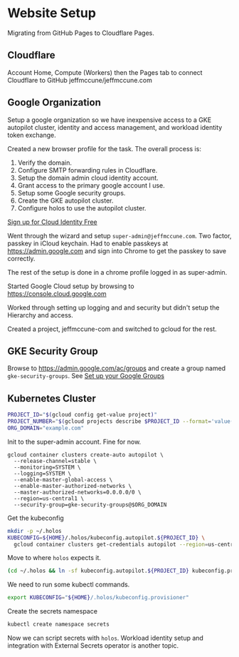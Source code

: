 # Website Setup

Migrating from GitHub Pages to Cloudflare Pages.

## Cloudflare

Account Home, Compute (Workers) then the Pages tab to connect Cloudflare to
GitHub jeffmccune/jeffmccune.com

## Google Organization

Setup a google organization so we have inexpensive access to a GKE autopilot
cluster, identity and access management, and workload identity token exchange.

Created a new browser profile for the task.  The overall process is:

1. Verify the domain.
2. Configure SMTP forwarding rules in Cloudflare.
3. Setup the domain admin cloud identity account.
4. Grant access to the primary google account I use.
5. Setup some Google security groups.
6. Create the GKE autopilot cluster.
7. Configure holos to use the autopilot cluster.

[Sign up for Cloud Identity Free](https://cloud.google.com/identity/docs/set-up-cloud-identity-admin#sign-up-for-cloud-identity-free)

Went through the wizard and setup `super-admin@jeffmccune.com`.  Two factor,
passkey in iCloud keychain.  Had to enable passkeys at https://admin.google.com
and sign into Chrome to get the passkey to save correctly.

The rest of the setup is done in a chrome profile logged in as super-admin.

Started Google Cloud setup by browsing to https://console.cloud.google.com

Worked through setting up logging and and security but didn't setup the
Hierarchy and access.

Created a project, jeffmccune-com and switched to gcloud for the rest.

## GKE Security Group

Browse to https://admin.google.com/ac/groups and create a group named `gke-security-groups`.  See [Set up your Google Groups](https://cloud.google.com/kubernetes-engine/docs/how-to/google-groups-rbac#setup-group)

## Kubernetes Cluster

```bash
PROJECT_ID="$(gcloud config get-value project)"
PROJECT_NUMBER="$(gcloud projects describe $PROJECT_ID --format='value(projectNumber)')"
ORG_DOMAIN="example.com"
```

Init to the super-admin account.  Fine for now.

```
gcloud container clusters create-auto autopilot \
  --release-channel=stable \
  --monitoring=SYSTEM \
  --logging=SYSTEM \
  --enable-master-global-access \
  --enable-master-authorized-networks \
  --master-authorized-networks=0.0.0.0/0 \
  --region=us-central1 \
  --security-group=gke-security-groups@$ORG_DOMAIN
```

Get the kubeconfig

```bash
mkdir -p ~/.holos
KUBECONFIG=${HOME}/.holos/kubeconfig.autopilot.${PROJECT_ID} \
  gcloud container clusters get-credentials autopilot --region=us-central1
```

Move to where `holos` expects it.

```bash
(cd ~/.holos && ln -sf kubeconfig.autopilot.${PROJECT_ID} kubeconfig.provisioner
```

We need to run some kubectl commands.

```bash
export KUBECONFIG="${HOME}/.holos/kubeconfig.provisioner"
```

Create the secrets namespace

```bash
kubectl create namespace secrets
```

Now we can script secrets with `holos`.  Workload identity setup and integration
with External Secrets operator is another topic.
